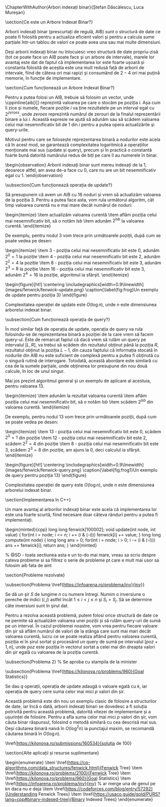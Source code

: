 \ChapterWithAuthor{Arbori indexați binar}{Ștefan Dăscălescu, Luca Mureșan}

\section{Ce este un Arbore Indexat Binar?}

Arborii indexați binar (prescurtați de regulă, AIB) sunt o structură de date ce poate fi folosită pentru a actualiza eficient valori și pentru a calcula sume parțiale într-un tablou de valori ce poate avea una sau mai multe dimensiuni. 

Deși arborii indexați binar nu înlocuiesc vreo structură de date propriu-zisă (tot ce poate face un AIB poate face și un arbore de intervale), marele lor avantaj este dat de faptul că implementarea lor este foarte ușoară și constanta folosită de aceștia este una mult redusă față de arborii de intervale, fiind de câteva ori mai rapizi și consumând de $2-4$ ori mai puțină memorie, în funcție de implementare. 

\section{Cum funcționează un Arbore Indexat Binar?}

Pentru a putea folosi un AIB, trebuie să folosim un vector, unde \cppinline{aib[i]} reprezintă valoarea pe care o stocăm pe poziția $i$. Așa cum îi zice și numele, fiecare poziție $i$ va ține rezultatele pe un interval egal cu $2^{zeroes}$, unde $zeroes$ reprezintă numărul de zerouri de la finalul reprezentării binare a lui $i$. Această expresie ne ajută să adunăm sau să scădem valoarea celui mai nesemnificativ bit de $1$ din $i$ pentru a putea opera actualizările și query-urile.

Motivul pentru care se folosește reprezentarea binară a nodurilor este acela că în acest mod, se garantează complexitatea logaritmică a operațiilor menționate mai sus (update și query), precum și în practică o constantă foarte bună datorită numărului redus de biți pe care îl au numerele în binar. 

\begin{observation}
Arborii indexați binar sunt mereu indexați de la $1$, deoarece altfel, am avea de-a face cu $0$, care nu are un bit nesemnificativ egal cu $1$.
\end{observation}

\subsection{Cum funcționează operația de update?}

Să presupunem că avem un AIB cu $16$ noduri și vrem să actualizăm valoarea de la poziția $3$. Pentru a putea face asta, vom rula următorul algoritm, cât timp valoarea curentă nu e mai mare decât numărul de noduri:

\begin{itemize}
    \item actualizăm valoarea curentă
    \item aflăm poziția celui mai nesemnificativ bit, să o notăm $lsb$
    \item adunăm $2^{lsb}$ la valoarea curentă.
\end{itemize}

De exemplu, pentru nodul $3$ vom trece prin următoarele poziții, după cum se poate vedea pe desen:

\begin{itemize}
    \item $3$ - poziția celui mai nesemnificativ bit este $0$, adunăm $2^0 = 1$ la poziție
    \item $4$ - poziția celui mai nesemnificativ bit este $2$, adunăm $2^2 = 4$ la poziție
    \item $8$ - poziția celui mai nesemnificativ bit este $3$, adunăm $2^3 = 8$ la poziție
    \item $16$ - poziția celui mai nesemnificativ bit este $3$, adunăm $2^4 = 16$ la poziție, algoritmul ia sfârșit.
\end{itemize}

\begin{figure}[ht!]
\centering
\includegraphics[width=0.9\linewidth]{images/fenwick/fenwick-update.png}
\caption{\label{fig:frog}Un exemplu de update pentru poziția $3$}
\end{figure}

Complexitatea operației de update este $O(\log n)$, unde $n$ este dimensiunea arborelui indexat binar. 

\subsection{Cum funcționează operația de query?}

În mod similar față de operația de update, operația de query va rula folosindu-se de reprezentarea binară a poziției de la care vrem să facem query-ul. Este de remarcat faptul că dacă vrem să rulăm un query pe intervalul $[L, R]$, va trebui să scădem din rezultatul obținut până la poziția $R$, rezultatul obținut la poziția $L - 1$, din cauza faptului că informația stocată în nodurile din AIB nu este suficient de complexă pentru a putea fi obținută cu o singură rutină de interogare. Totodată, această abordare este similară cu cea de la sumele parțiale, unde obținerea lor presupune din nou două calcule, în loc de unul singur.

Mai jos prezint algoritmul general și un exemplu de aplicare al acestuia, pentru valoarea $13$.

\begin{itemize}
    \item adunăm la rezultat valoarea curentă
    \item aflăm poziția celui mai nesemnificativ bit, să o notăm $lsb$
    \item scădem $2^{lsb}$ din valoarea curentă.
\end{itemize}

De exemplu, pentru nodul $13$ vom trece prin următoarele poziții, după cum se poate vedea pe desen:

\begin{itemize}
    \item $13$ - poziția celui mai nesemnificativ bit este $0$, scădem $2^0 = 1$ din poziție
    \item $12$ - poziția celui mai nesemnificativ bit este $2$, scădem $2^2 = 4$ din poziție
    \item $8$ - poziția celui mai nesemnificativ bit este $3$, scădem $2^3 = 8$ din poziție, am ajuns la $0$, deci calculul ia sfârșit.
\end{itemize}

\begin{figure}[ht!]
\centering
\includegraphics[width=0.9\linewidth]{images/fenwick/fenwick-query.png}
\caption{\label{fig:frog1}Un exemplu de query pentru poziția $13$}
\end{figure}

Complexitatea operației de query este $O(\log n)$, unde $n$ este dimensiunea arborelui indexat binar. 

\section{Implementarea în C++}

Un mare avantaj al arborilor indexați binar este acela că implementarea lor este una foarte scurtă, fiind necesare doar câteva rânduri pentru a putea fi implementați.

\begin{minted}{cpp}
long long fenwick[100002];
void update(int node, int value)
{
    for(int i = node; i <= n; i += (i & (-i)))
        fenwick[i] += value;
}
long long compute(int node)
{
    long long ans = 0;
    for(int i = node; i > 0; i -= (i & (-i)))
        ans += fenwick[i];
    return ans;
}
\end{minted}

% @SD - toata sectiunea asta e un to-do mai mare, vreau sa scriu despre cateva probleme si sa filtrez o serie de probleme pt care e mult mai usor sa folosim aib fata de aint

\section{Probleme rezolvate}

\subsection{Problema \href{https://infoarena.ro/problema/inv}{inv}}

Se dă un şir $S$ de lungime $n$ cu numere întregi. Numim o inversiune o pereche de indici $(i, j)$ astfel încât $1 \leq i < j \leq n$ şi $S_i > S_j$. Să se determine câte inversiuni sunt în şirul dat.

Pentru a rezolva această problemă, putem folosi orice structură de date ce ne permite să actualizăm valoarea unei poziții și să rulăm query-uri de sumă pe un interval. În cazul problemei noastre, vom vrea pentru fiecare valoare din șir să aflăm numărul de valori de la stânga care sunt mai mari decât valoarea curentă, lucru ce se poate realiza aflând pentru valoarea curentă, poziția ei în șirul sortat și procesând un query de sumă pe intervalul $[poz + 1, n]$, unde $poz$ este poziția în vectorul sortat a celei mai din dreapta valori din șir egală cu valoarea de la poziția curentă. 

\subsection{Problema 2}
% Se aproba cu stampila de la minister

\subsection{Problema \href{https://kilonova.ro/problems/960}{Goal Statistics}}

Se dau $q$ operații, operația de update adaugă o valoare egală cu $k$, iar operația de query cere suma celor mai mici $p$ valori din șir. 

Această problemă este din nou un exemplu clasic de folosire a structurilor de date, iar încă o dată, arborii indexați binari se dovedesc a fi soluția potrivită pentru această problemă, datorită vitezei de implementare și a ușurinței de folosire. Pentru a afla suma celor mai mici $p$ valori din șir, vom căuta binar răspunsul, folosind o metodă similară cu cea descrisă mai sus. Deși căutarea binară naivă în $O(\log^2 n)$ ia punctajul maxim, se recomandă căutarea binară în $O(\log n)$.

\href{https://kilonova.ro/submissions/160534}{soluția de $100$}

\section{Alte aplicații și resurse suplimentare}

\begin{enumerate}
    \item \href{https://cp-algorithms.com/data_structures/fenwick.html}{Fenwick Tree} 
    \item \href{https://kilonova.ro/problems/2100}{Fenwick Tree}
    \item \href{https://kilonova.ro/problems/960}{Goal Statistics}
    \item \href{https://infoarena.ro/problema/inv}{inv}  % ar merge una de genul pe kn daca nu e deja
    \item \href{https://codeforces.com/blog/entry/57292}{Understanding Fenwick Trees}
    \item \href{https://usaco.guide/gold/PURS?lang=cpp#binary-indexed-tree}{Binary Indexed Trees}
\end{enumerate}